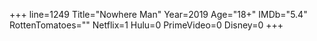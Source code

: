 +++
line=1249
Title="Nowhere Man"
Year=2019
Age="18+"
IMDb="5.4"
RottenTomatoes=""
Netflix=1
Hulu=0
PrimeVideo=0
Disney=0
+++

